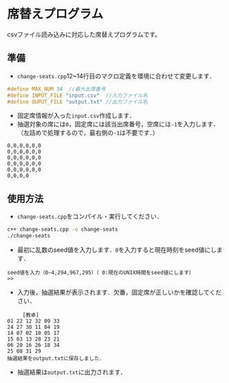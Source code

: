 # 席替えプログラム

csvファイル読み込みに対応した席替えプログラムです。

## 準備
- `change-seats.cpp`12~14行目のマクロ定義を環境に合わせて変更します．
```cpp
#define MAX_NUM 34	//最大出席番号
#define INPUT_FILE "input.csv"	//入力ファイル名
#define OUPUT_FILE "output.txt"	//出力ファイル名
```
- 固定席情報が入った`input.csv`作成します．
- 抽選対象の席には`0`，固定席には該当出席番号，空席には`-1`を入力します．（左詰めで処理するので，最右側の`-1`は不要です．）
```
0,0,0,0,0,0
0,0,0,0,0,0
0,0,0,0,0,0
0,0,0,0,0,0
0,0,0,0,0,0
0,0,0,0
```

## 使用方法
- `change-seats.cpp`をコンパイル・実行してください．
```bash
c++ change-seats.cpp -o change-seats
./change-seats
```
- 最初に乱数のseed値を入力します．`0`を入力すると現在時刻をseed値にします．
```
seed値を入力（0~4,294,967,295）（ 0:現在のUNIX時間をseed値にします）
>>
```

- 入力後，抽選結果が表示されます．欠番，固定席が正しいかを確認してください．
``` 
     [教卓]
01 22 12 32 09 33             
24 27 30 11 04 19             
14 07 02 10 05 17             
15 03 13 28 23 21             
06 20 16 26 18 34             
25 08 31 29              
抽選結果をoutput.txtに保存しました．
```
- 抽選結果は`output.txt`に出力されます．
